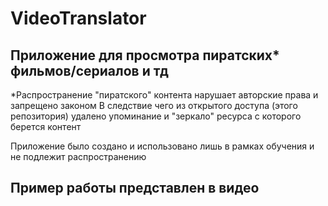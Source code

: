 # VideoTranslator

## Приложение для просмотра пиратских* фильмов/сериалов и тд
   *Распространение "пиратского" контента нарушает авторские права и запрещено законом
   В следствие чего из открытого доступа (этого репозитория) удалено упоминание и "зеркало" ресурса 
   с которого берется контент 

   Приложение было создано и использовано лишь в рамках обучения и не подлежит распространению
## Пример работы представлен в видео
